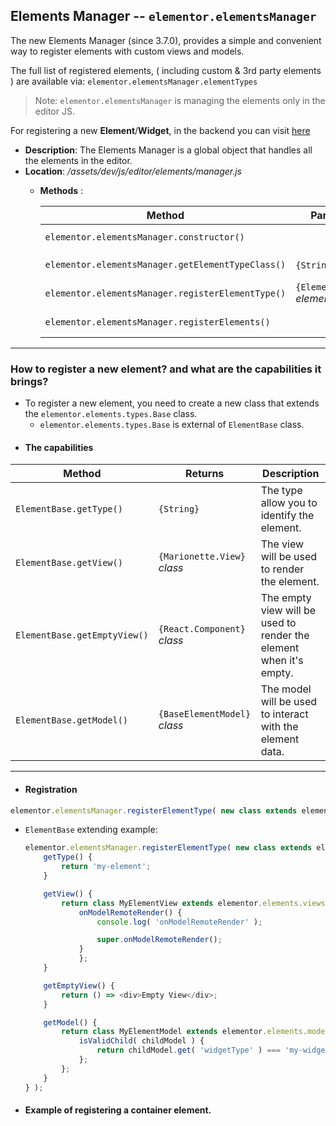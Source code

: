 ## Elements Manager --  `elementor.elementsManager`
The new Elements Manager (since 3.7.0), provides a simple and convenient way to register elements with custom views and models.

The full list of registered elements, ( including custom & 3rd party elements ) are available via: `elementor.elementsManager.elementTypes`
> Note: `elementor.elementsManager` is managing the elements only in the editor JS.

For registering a new __Element__/__Widget__, in the backend you can visit [here](https://developers.elementor.com/docs/widgets/)
* **Description**: The Elements Manager is a global object that handles all the elements in the editor.
* **Location**: */assets/dev/js/editor/elements/manager.js*
  * **Methods** : 

     | Method                                            | Params                                                          | Returns                            | Description                                                                         |
     |---------------------------------------------------|-----------------------------------------------------------------|------------------------------------|-------------------------------------------------------------------------------------|
     | `elementor.elementsManager.constructor()`         |                                                                 |                                    | Run `registerElements()`
     | `elementor.elementsManager.getElementTypeClass()` | `{String}` *type*                                               | `{ElementBase}` or `undefined`     | Return instance of element type.
     | `elementor.elementsManager.registerElementType()` | `{ElementBase}` *element*                                       |                                    | Register instance of element type.
     | `elementor.elementsManager.registerElements()`    |                                                                 |                                    | Register core elements.
---

### How to register a new element? and what are the capabilities it brings?
* To register a new element, you need to create a new class that extends the `elementor.elements.types.Base` class.
   - `elementor.elements.types.Base` is external of `ElementBase` class.
 - #### The capabilities

| Method                           | Returns                              | Description                   
|----------------------------------|--------------------------------------|-------------------------------------|
| `ElementBase.getType()`          | `{String}`                           | The type allow you to identify the element.                                      
| `ElementBase.getView()`          | `{Marionette.View}` *class*          | The view will be used to render the element.
| `ElementBase.getEmptyView()`     | `{React.Component}` *class*          | The empty view will be used to render the element when it's empty.
| `ElementBase.getModel()`         | `{BaseElementModel}` *class*         | The model will be used to interact with the element data.
---

- #### Registration
```javascript
elementor.elementsManager.registerElementType( new class extends elementor.elements.types.Base {} );
```
- `ElementBase` extending example:
	```javascript
	elementor.elementsManager.registerElementType( new class extends elementor.elements.types.Widget {
		getType() {
			return 'my-element';
		}
	
		getView() {
			return class MyElementView extends elementor.elements.views.BaseWidget {
				onModelRemoteRender() {
					console.log( 'onModelRemoteRender' );
 
					super.onModelRemoteRender();
				}
 	        	};
		}
	
		getEmptyView() {
			return () => <div>Empty View</div>;
		}
	
		getModel() {
			return class MyElementModel extends elementor.elements.models.Element {
				isValidChild( childModel ) {
					return childModel.get( 'widgetType' ) === 'my-widget'; // Allow only widget of type 'my-widget' to be added to this element.
				};
			};
		}
	} );
	```
- #### Example of registering a container element.
	

